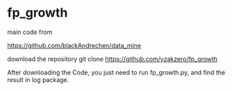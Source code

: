 # fp_growth
main code from 

https://github.com/blackAndrechen/data_mine

download the repository
git clone https://github.com/yzakzero/fp_growth

After downloading the Code, you just need to run fp_growth.py, and find the result in log package.
